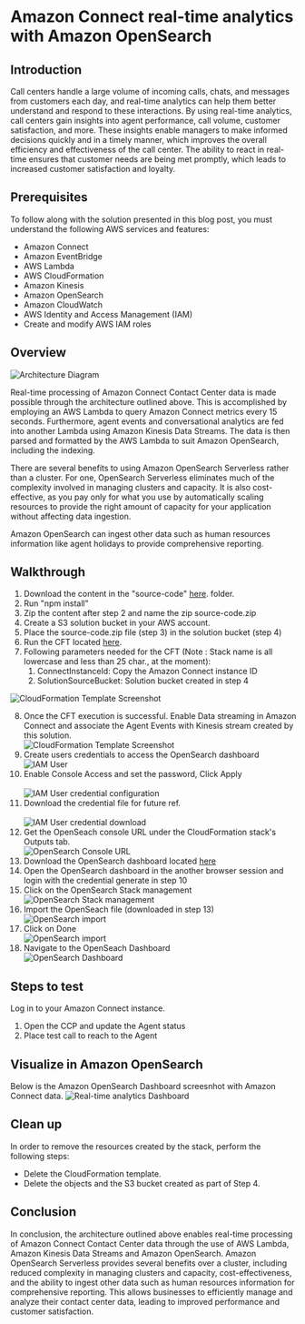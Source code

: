 # Amazon Connect real-time analytics with Amazon OpenSearch

## Introduction
Call centers handle a large volume of incoming calls, chats, and messages from customers each day, and real-time analytics can help them better understand and respond to these interactions. By using real-time analytics, call centers gain insights into agent performance, call volume, customer satisfaction, and more. These insights enable managers to make informed decisions quickly and in a timely manner, which improves the overall efficiency and effectiveness of the call center. The ability to react in real-time ensures that customer needs are being met promptly, which leads to increased customer satisfaction and loyalty. 

## Prerequisites
To follow along with the solution presented in this blog post, you must understand the following AWS services and features:

* Amazon Connect
* Amazon EventBridge
* AWS Lambda
* AWS CloudFormation
* Amazon Kinesis
* Amazon OpenSearch
* Amazon CloudWatch
* AWS Identity and Access Management (IAM)
* Create and modify AWS IAM roles


## Overview

![Architecture Diagram](diagram/architecture-real-time-aoss.png?raw=true)

Real-time processing of Amazon Connect Contact Center data is made possible through the architecture outlined above. This is accomplished by employing an AWS Lambda to query Amazon Connect metrics every 15 seconds. Furthermore, agent events and conversational analytics are fed into another Lambda using Amazon Kinesis Data Streams. The data is then parsed and formatted by the AWS Lambda to suit Amazon OpenSearch, including the indexing.

There are several benefits to using Amazon OpenSearch Serverless rather than a cluster. For one, OpenSearch Serverless eliminates much of the complexity involved in managing clusters and capacity. It is also cost-effective, as you pay only for what you use by automatically scaling resources to provide the right amount of capacity for your application without affecting data ingestion.

Amazon OpenSearch can ingest other data such as human resources information like agent holidays to provide comprehensive reporting.   

## Walkthrough

1.  Download the content in the "source-code" [here](source-code/). folder.
2.  Run "npm install"
3.  Zip the content after step 2 and name the zip source-code.zip
4.	Create a S3 solution bucket in your AWS account.
5.	Place the source-code.zip file (step 3) in the solution bucket (step 4)
6.	Run the CFT located [here](cft/connect-aoss-cft.yaml).
7.	Following parameters needed for the CFT (Note : Stack name is all lowercase and less than 25 char., at the moment):
    1.	ConnectInstanceId: Copy the Amazon Connect instance ID
    2.	SolutionSourceBucket: Solution bucket created in step 4

![CloudFormation Template Screenshot](diagram/cft-screenshot.png?raw=true)

8. Once the CFT execution is successful. Enable Data streaming in Amazon Connect and associate the Agent Events with Kinesis stream created by this solution. </br> ![CloudFormation Template Screenshot](diagram/agent-event-stream.png?raw=true)
9. Create users credentials to access the OpenSearch dashboard </br> ![IAM User](diagram/iam-user.png?raw=true)
10. Enable Console Access and set the password, Click Apply </br></br> ![IAM User credential configuration](diagram/iam-user-crednetial-select.png?raw=true)
11. Download the credential file for future ref. </br></br> ![IAM User credential download](diagram/iam-user-crednetial-download.png?raw=true)
12. Get the OpenSeach console URL under the CloudFormation stack's Outputs tab. </br> ![OpenSearch Console URL](diagram/cft-output-tab.png?raw=true)
13. Download the OpenSearch dashboard located [here](opensearch-import/aoss-export.ndjson)
14. Open the OpenSearch dashboard in the another browser session and login with the credential generate in step 10
15. Click on the OpenSearch Stack management </br> ![OpenSearch Stack management](diagram/os-stack-management.png?raw=true)
16. Import the OpenSeach file (downloaded in step 13) </br> ![OpenSearch import](diagram/os-import.png?raw=true)
17. Click on Done </br> ![OpenSearch import](diagram/os-import-done.png?raw=true)
18. Navigate to the OpenSeach Dashboard </br> ![OpenSearch Dashboard](diagram/os-dashboard.png?raw=true)

## Steps to test

Log in to your Amazon Connect instance.
1. Open the CCP and update the Agent status
2. Place test call to reach to the Agent

## Visualize in Amazon OpenSearch

Below is the Amazon OpenSearch Dashboard screesnhot with Amazon Connect data. 
![Real-time analytics Dashboard](diagram/aoss-dashboard.png?raw=true)

## Clean up
In order to remove the resources created by the stack, perform the following steps:

* Delete the CloudFormation template.
* Delete the objects and the S3 bucket created as part of Step 4.

## Conclusion
In conclusion, the architecture outlined above enables real-time processing of Amazon Connect Contact Center data through the use of AWS Lambda, Amazon Kinesis Data Streams and Amazon OpenSearch. Amazon OpenSearch Serverless provides several benefits over a cluster, including reduced complexity in managing clusters and capacity, cost-effectiveness, and the ability to ingest other data such as human resources information for comprehensive reporting. This allows businesses to efficiently manage and analyze their contact center data, leading to improved performance and customer satisfaction.


